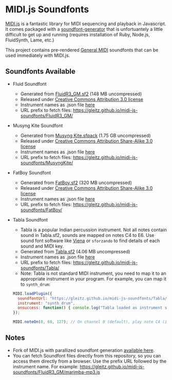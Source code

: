 # MIDI.js Soundfonts

[MIDI.js](https://github.com/mudcube/MIDI.js) is a fantastic library for MIDI sequencing and playback in Javascript. It comes packaged with a [soundfont-generator](https://github.com/gleitz/MIDI.js/tree/master/soundfont-generator/) that is unfortuantely a little difficult to get up and running (requires installation of Ruby, Node.js, FluidSynth, Lame, etc.)

This project contains pre-rendered [General MIDI](https://en.wikipedia.org/wiki/General_MIDI) soundfonts that can be used immediately with MIDI.js.

Soundfonts Available
----

- Fluid Soundfont
    - Generated from [FluidR3_GM.sf2](http://www.synthfont.com/SoundFonts/FluidR3_GM.sfArk) (148 MB uncompressed)
    - Released under [Creative Commons Attribution 3.0 license](https://creativecommons.org/licenses/by/3.0/us/)
    - Instrument names as .json file [here](https://gleitz.github.io/midi-js-soundfonts/FluidR3_GM/names.json)
    - URL prefix to fetch files: https://gleitz.github.io/midi-js-soundfonts/FluidR3_GM/

- Musyng Kite Soundfont
    - Generated from [Musyng Kite.sfpack](http://www.synthfont.com/SoundFonts/Musyng.sfpack) (1.75 GB uncompressed)
    - Released under [Creative Commons Attribution Share-Alike 3.0 license](https://creativecommons.org/licenses/by-sa/3.0/)
    - Instrument names as .json file [here](https://gleitz.github.io/midi-js-soundfonts/MusyngKite/names.json)
    - URL prefix to fetch files: https://gleitz.github.io/midi-js-soundfonts/MusyngKite/

- FatBoy Soundfont
    - Generated from [FatBoy.sf2](https://fatboy.site) (320 MB uncompressed)
    - Released under [Creative Commons Attribution Share-Alike 3.0 license](https://creativecommons.org/licenses/by-sa/3.0/)
    - Instrument names as .json file [here](https://gleitz.github.io/midi-js-soundfonts/FatBoy/names.json)
    - URL prefix to fetch files: https://gleitz.github.io/midi-js-soundfonts/FatBoy/

- Tabla Soundfont
    - Tabla is a popular Indian percussion instrument. Not all notes contain sound in Tabla.sf2, sounds are mapped on notes C4 to E6. Use sound font software like [Viena](https://www.synthfont.com/index.html) or `sforzando` to find details of each sound and MIDI key.
    - Generated from [Tabla.sf2](https://gleitz.github.io/midi-js-soundfonts/Tabla/Tabla.sf2) (4.06 MB uncompressed)
    - Instrument names as .json file [here](https://gleitz.github.io/midi-js-soundfonts/Tabla/names.json)
    - URL prefix to fetch files: https://gleitz.github.io/midi-js-soundfonts/Tabla/
    - Note: Tabla is not standard MIDI instrument, you need to map it to an appropriate instrument in your program. For example, you can map it to `synth_drum`:

    ```javascript
    MIDI.loadPlugin({
      soundfontUrl: "https://gleitz.github.io/midi-js-soundfonts/Tabla/"
      instrument: "synth_drum",
      onsuccess: function() { console.log("Tabla loaded as instrument synth_drum") }
    });

    MIDI.noteOn(0, 60, 127); // On channel 0 (default), play note C4 (id 60) with max velocity (127)

    ```

Notes
-----

- Fork of MIDI.js with parallized soundfont generation [available here](https://github.com/gleitz/MIDI.js).
- You can fetch Soundfont files directly from this repository, so you can access them directly from a browser. Use the prefix URL followed by the instrument name. For example: https://gleitz.github.io/midi-js-soundfonts/FluidR3_GM/marimba-mp3.js
